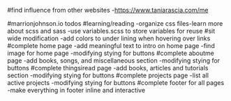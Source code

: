 #find influence from other websites
-https://www.taniarascia.com/me


#marrionjohnson.io todos
#learning/reading
-organize css files-learn more about scss and sass
-use variables.scss to store variables for reuse
#sit wide modification
-add colors to under lining when hovering over links 
#complete home page
-add meaningful text to intro on home page
-find image for home page
-modifying stying for buttons
#complete aboutme page
-add books, songs, and miscellaneous section
-modifying stying for buttons
#complete thingsiread page
-add books, articles and tutorials section
-modifying stying for buttons
#complete projects page
-list all active projects
-modifying stying for buttons
#complete footer for all pages
-make everything in footer inline and interactive 
